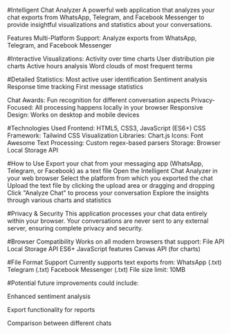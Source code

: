 #Intelligent Chat Analyzer
A powerful web application that analyzes your chat exports from WhatsApp, Telegram, and Facebook Messenger to provide insightful visualizations and statistics about your conversations.

Features
Multi-Platform Support: Analyze exports from WhatsApp, Telegram, and Facebook Messenger

#Interactive Visualizations:
Activity over time charts
User distribution pie charts
Active hours analysis
Word clouds of most frequent terms

#Detailed Statistics:
Most active user identification
Sentiment analysis
Response time tracking
First message statistics

Chat Awards: Fun recognition for different conversation aspects
Privacy-Focused: All processing happens locally in your browser
Responsive Design: Works on desktop and mobile devices

#Technologies Used
Frontend: HTML5, CSS3, JavaScript (ES6+)
CSS Framework: Tailwind CSS
Visualization Libraries: Chart.js
Icons: Font Awesome
Text Processing: Custom regex-based parsers
Storage: Browser Local Storage API

#How to Use
Export your chat from your messaging app (WhatsApp, Telegram, or Facebook) as a text file
Open the Intelligent Chat Analyzer in your web browser
Select the platform from which you exported the chat
Upload the text file by clicking the upload area or dragging and dropping
Click "Analyze Chat" to process your conversation
Explore the insights through various charts and statistics

#Privacy & Security
This application processes your chat data entirely within your browser. Your conversations are never sent to any external server, ensuring complete privacy and security.

#Browser Compatibility
Works on all modern browsers that support:
File API
Local Storage API
ES6+ JavaScript features
Canvas API (for charts)

#File Format Support
Currently supports text exports from:
WhatsApp (.txt)
Telegram (.txt)
Facebook Messenger (.txt)
File size limit: 10MB


#Potential future improvements could include:

Enhanced sentiment analysis



Export functionality for reports

Comparison between different chats

